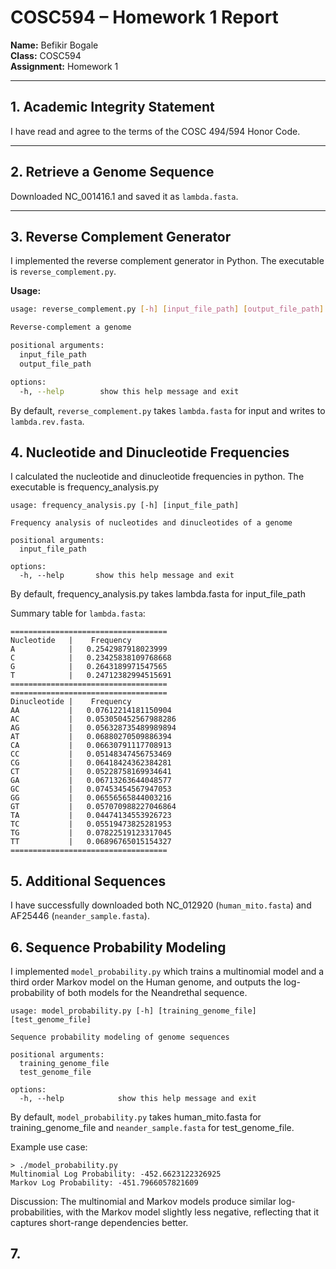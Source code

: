 # COSC594 – Homework 1 Report

**Name:** Befikir Bogale  
**Class:** COSC594  
**Assignment:** Homework 1  

---

## 1. Academic Integrity Statement  
I have read and agree to the terms of the COSC 494/594 Honor Code.  

---

## 2. Retrieve a Genome Sequence  
Downloaded NC_001416.1 and saved it as `lambda.fasta`.  

---

## 3. Reverse Complement Generator  
I implemented the reverse complement generator in Python. The executable is `reverse_complement.py`.  

**Usage:**  
```bash
usage: reverse_complement.py [-h] [input_file_path] [output_file_path]

Reverse-complement a genome

positional arguments:
  input_file_path
  output_file_path

options:
  -h, --help        show this help message and exit
```
    

By default, `reverse_complement.py` takes `lambda.fasta` for input and writes to `lambda.rev.fasta`.

## 4. Nucleotide and Dinucleotide Frequencies
I calculated the nucleotide and dinucleotide frequencies in python. The executable is frequency_analysis.py

```
usage: frequency_analysis.py [-h] [input_file_path]

Frequency analysis of nucleotides and dinucleotides of a genome

positional arguments:
  input_file_path

options:
  -h, --help       show this help message and exit
```

By default, frequency_analysis.py takes lambda.fasta for input_file_path

Summary table for `lambda.fasta`:
```
===================================
Nucleotide   |    Frequency
A            |   0.2542987918023999
C            |   0.23425838109768668
G            |   0.2643189971547565
T            |   0.24712382994515691
===================================
===================================
Dinucleotide |    Frequency
AA           |   0.07612214181150904
AC           |   0.053050452567988286
AG           |   0.056328735489989894
AT           |   0.06880270509886394
CA           |   0.06630791117708913
CC           |   0.05148347456753469
CG           |   0.06418424362384281
CT           |   0.05228758169934641
GA           |   0.06713263644048577
GC           |   0.07453454567947053
GG           |   0.06556565844003216
GT           |   0.057070988227046864
TA           |   0.04474134553926723
TC           |   0.05519473825281953
TG           |   0.07822519123317045
TT           |   0.06896765015154327
===================================
```

## 5.  Additional Sequences
I have successfully downloaded both NC_012920 (`human_mito.fasta`) and AF25446 (`neander_sample.fasta`).

## 6. Sequence Probability Modeling
I implemented `model_probability.py` which trains a multinomial model and a third order Markov model on the Human genome, and outputs the log-probability of both models for the Neandrethal sequence.

```
usage: model_probability.py [-h] [training_genome_file] [test_genome_file]

Sequence probability modeling of genome sequences

positional arguments:
  training_genome_file
  test_genome_file

options:
  -h, --help            show this help message and exit
```

By default, `model_probability.py` takes human_mito.fasta for training_genome_file and `neander_sample.fasta` for test_genome_file.

Example use case:
```
> ./model_probability.py 
Multinomial Log Probability: -452.6623122326925
Markov Log Probability: -451.7966057821609
```

Discussion:
The multinomial and Markov models produce similar log-probabilities, with the Markov model slightly less negative, reflecting that it captures short-range dependencies better. 

## 7. 


